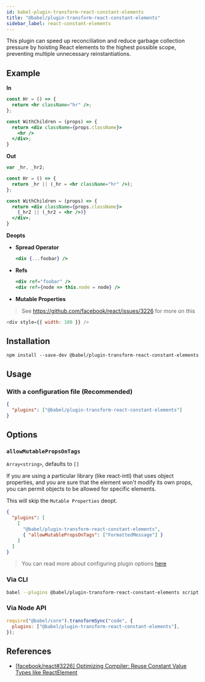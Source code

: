 ```yaml
---
id: babel-plugin-transform-react-constant-elements
title: "@babel/plugin-transform-react-constant-elements"
sidebar_label: react-constant-elements
---
```


This plugin can speed up reconciliation and reduce garbage collection pressure by hoisting
React elements to the highest possible scope, preventing multiple unnecessary reinstantiations.

## Example

**In**

```jsx title="JSX"
const Hr = () => {
  return <hr className="hr" />;
};

const WithChildren = (props) => {
  return <div className={props.className}>
    <hr />
  </div>;
}
```

**Out**

```jsx title="JSX"
var _hr, _hr2;

const Hr = () => {
  return _hr || (_hr = <hr className="hr" />);
};

const WithChildren = (props) => {
  return <div className={props.className}>
    {_hr2 || (_hr2 = <hr />)}
  </div>;
}
```

**Deopts**

- **Spread Operator**

  ```jsx title="JSX"
  <div {...foobar} />
  ```

- **Refs**

  ```jsx title="JSX"
  <div ref="foobar" />
  <div ref={node => this.node = node} />
  ```

- **Mutable Properties**

> See https://github.com/facebook/react/issues/3226 for more on this

```js title="JavaScript"
<div style={{ width: 100 }} />
```

## Installation

```shell npm2yarn
npm install --save-dev @babel/plugin-transform-react-constant-elements
```

## Usage

### With a configuration file (Recommended)

```json title="babel.config.json"
{
  "plugins": ["@babel/plugin-transform-react-constant-elements"]
}
```

## Options

### `allowMutablePropsOnTags`

`Array<string>`, defaults to `[]`

If you are using a particular library (like react-intl) that uses object properties, and you are sure
that the element won't modify its own props, you can permit objects to be allowed for specific elements.

This will skip the `Mutable Properties` deopt.

```json title="babel.config.json"
{
  "plugins": [
    [
      "@babel/plugin-transform-react-constant-elements",
      { "allowMutablePropsOnTags": ["FormattedMessage"] }
    ]
  ]
}
```

> You can read more about configuring plugin options [here](https://babeljs.io/docs/en/plugins#plugin-options)

### Via CLI

```sh title="Shell"
babel --plugins @babel/plugin-transform-react-constant-elements script.js
```

### Via Node API

```js title="JavaScript"
require("@babel/core").transformSync("code", {
  plugins: ["@babel/plugin-transform-react-constant-elements"],
});
```

## References

- [[facebook/react#3226] Optimizing Compiler: Reuse Constant Value Types like ReactElement](https://github.com/facebook/react/issues/3226)
